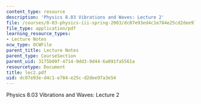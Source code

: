 ```yaml
---
content_type: resource
description: 'Physics 8.03 Vibrations and Waves: Lecture 2'
file: /courses/8-03-physics-iii-spring-2003/dc07e93ed4c1e784e25cd2dee97a3e54_lec2.pdf
file_type: application/pdf
learning_resource_types:
- Lecture Notes
ocw_type: OCWFile
parent_title: Lecture Notes
parent_type: CourseSection
parent_uid: 3175b00f-4714-9dd3-9d44-6a091fa5561a
resourcetype: Document
title: lec2.pdf
uid: dc07e93e-d4c1-e784-e25c-d2dee97a3e54
---
```

Physics 8.03 Vibrations and Waves: Lecture 2

